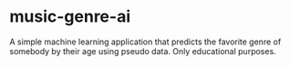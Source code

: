 # music-genre-ai
A simple machine learning application that predicts the favorite genre of somebody by their age using pseudo data. Only educational purposes.

